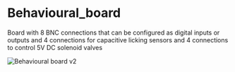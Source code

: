 # Behavioural_board
Board with 8 BNC connections that can be configured as digital inputs or outputs and 4 connections for capacitive licking sensors and 4 connections to control 5V DC solenoid valves


![Behavioural board v2](https://user-images.githubusercontent.com/54901317/177177025-56f0a11d-c3ec-42a9-9601-7cabe0dad406.png)
